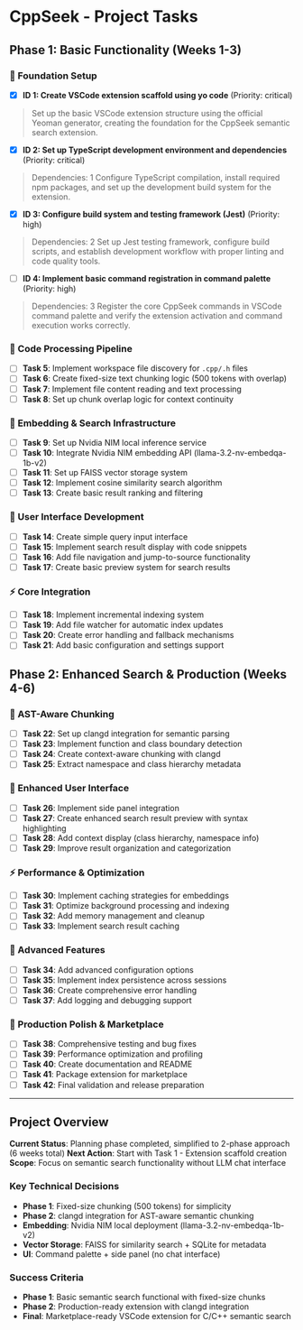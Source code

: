 # CppSeek - Project Tasks

## Phase 1: Basic Functionality (Weeks 1-3)

### 🔧 Foundation Setup
- [x] **ID 1: Create VSCode extension scaffold using yo code** (Priority: critical)
> Set up the basic VSCode extension structure using the official Yeoman generator, creating the foundation for the CppSeek semantic search extension.

- [x] **ID 2: Set up TypeScript development environment and dependencies** (Priority: critical)  
> Dependencies: 1
> Configure TypeScript compilation, install required npm packages, and set up the development build system for the extension.

- [x] **ID 3: Configure build system and testing framework (Jest)** (Priority: high)
> Dependencies: 2
> Set up Jest testing framework, configure build scripts, and establish development workflow with proper linting and code quality tools.

- [ ] **ID 4: Implement basic command registration in command palette** (Priority: high)
> Dependencies: 3
> Register the core CppSeek commands in VSCode command palette and verify the extension activation and command execution works correctly.

### 📁 Code Processing Pipeline
- [ ] **Task 5**: Implement workspace file discovery for `.cpp/.h` files
- [ ] **Task 6**: Create fixed-size text chunking logic (500 tokens with overlap)
- [ ] **Task 7**: Implement file content reading and text processing
- [ ] **Task 8**: Set up chunk overlap logic for context continuity

### 🔗 Embedding & Search Infrastructure
- [ ] **Task 9**: Set up Nvidia NIM local inference service
- [ ] **Task 10**: Integrate Nvidia NIM embedding API (llama-3.2-nv-embedqa-1b-v2)
- [ ] **Task 11**: Set up FAISS vector storage system
- [ ] **Task 12**: Implement cosine similarity search algorithm
- [ ] **Task 13**: Create basic result ranking and filtering

### 🎨 User Interface Development
- [ ] **Task 14**: Create simple query input interface
- [ ] **Task 15**: Implement search result display with code snippets
- [ ] **Task 16**: Add file navigation and jump-to-source functionality
- [ ] **Task 17**: Create basic preview system for search results

### ⚡ Core Integration
- [ ] **Task 18**: Implement incremental indexing system
- [ ] **Task 19**: Add file watcher for automatic index updates
- [ ] **Task 20**: Create error handling and fallback mechanisms
- [ ] **Task 21**: Add basic configuration and settings support

## Phase 2: Enhanced Search & Production (Weeks 4-6)

### 🌳 AST-Aware Chunking
- [ ] **Task 22**: Set up clangd integration for semantic parsing
- [ ] **Task 23**: Implement function and class boundary detection
- [ ] **Task 24**: Create context-aware chunking with clangd
- [ ] **Task 25**: Extract namespace and class hierarchy metadata

### 🎨 Enhanced User Interface
- [ ] **Task 26**: Implement side panel integration
- [ ] **Task 27**: Create enhanced search result preview with syntax highlighting
- [ ] **Task 28**: Add context display (class hierarchy, namespace info)
- [ ] **Task 29**: Improve result organization and categorization

### ⚡ Performance & Optimization
- [ ] **Task 30**: Implement caching strategies for embeddings
- [ ] **Task 31**: Optimize background processing and indexing
- [ ] **Task 32**: Add memory management and cleanup
- [ ] **Task 33**: Implement search result caching

### 🔧 Advanced Features
- [ ] **Task 34**: Add advanced configuration options
- [ ] **Task 35**: Implement index persistence across sessions
- [ ] **Task 36**: Create comprehensive error handling
- [ ] **Task 37**: Add logging and debugging support

### 🚀 Production Polish & Marketplace
- [ ] **Task 38**: Comprehensive testing and bug fixes
- [ ] **Task 39**: Performance optimization and profiling
- [ ] **Task 40**: Create documentation and README
- [ ] **Task 41**: Package extension for marketplace
- [ ] **Task 42**: Final validation and release preparation

---

## Project Overview

**Current Status**: Planning phase completed, simplified to 2-phase approach (6 weeks total)
**Next Action**: Start with Task 1 - Extension scaffold creation
**Scope**: Focus on semantic search functionality without LLM chat interface

### Key Technical Decisions
- **Phase 1**: Fixed-size chunking (500 tokens) for simplicity
- **Phase 2**: clangd integration for AST-aware semantic chunking
- **Embedding**: Nvidia NIM local deployment (llama-3.2-nv-embedqa-1b-v2)
- **Vector Storage**: FAISS for similarity search + SQLite for metadata
- **UI**: Command palette + side panel (no chat interface)

### Success Criteria
- **Phase 1**: Basic semantic search functional with fixed-size chunks
- **Phase 2**: Production-ready extension with clangd integration
- **Final**: Marketplace-ready VSCode extension for C/C++ semantic search
